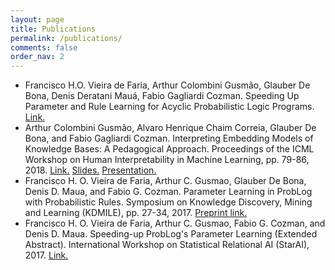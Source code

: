 ```yaml
---
layout: page
title: Publications
permalink: /publications/
comments: false
order_nav: 2
---
```


- Francisco H.O. Vieira de Faria, Arthur Colombini Gusmão, Glauber De Bona, Denis Deratani Mauá, Fabio Gagliardi Cozman. Speeding Up Parameter and Rule Learning for Acyclic Probabilistic Logic Programs. [Link.](https://authors.elsevier.com/c/1YKsp,KD6ZJyfX)
- Arthur Colombini Gusmão, Alvaro Henrique Chaim Correia, Glauber De Bona, and Fabio Gagliardi Cozman. Interpreting Embedding Models of Knowledge Bases: A Pedagogical Approach. Proceedings of the ICML Workshop on Human Interpretability in Machine Learning, pp. 79-86, 2018. [Link.](https://arxiv.org/abs/1806.09504) [Slides.](http://arthurcgusmao.com/archive/whi2018-presentation.pdf) [Presentation.](https://www.youtube.com/watch?v=6mWbjcnb3Os)
- Francisco H. O. Vieira de Faria, Arthur C. Gusmao, Glauber De Bona, Denis D. Maua, and Fabio G. Cozman. Parameter Learning in ProbLog with Probabilistic Rules. Symposium on Knowledge Discovery, Mining and Learning (KDMILE), pp. 27-34, 2017. [Preprint link.](http://arthurcgusmao.com/archive/kdmile2017.pdf)
- Francisco H. O. Vieira de Faria, Arthur C. Gusmao, Fabio G. Cozman, and Denis D. Maua. Speeding-up ProbLog's Parameter Learning (Extended Abstract). International Workshop on Statistical Relational AI (StarAI), 2017. [Link.](https://arxiv.org/pdf/1707.08151)
